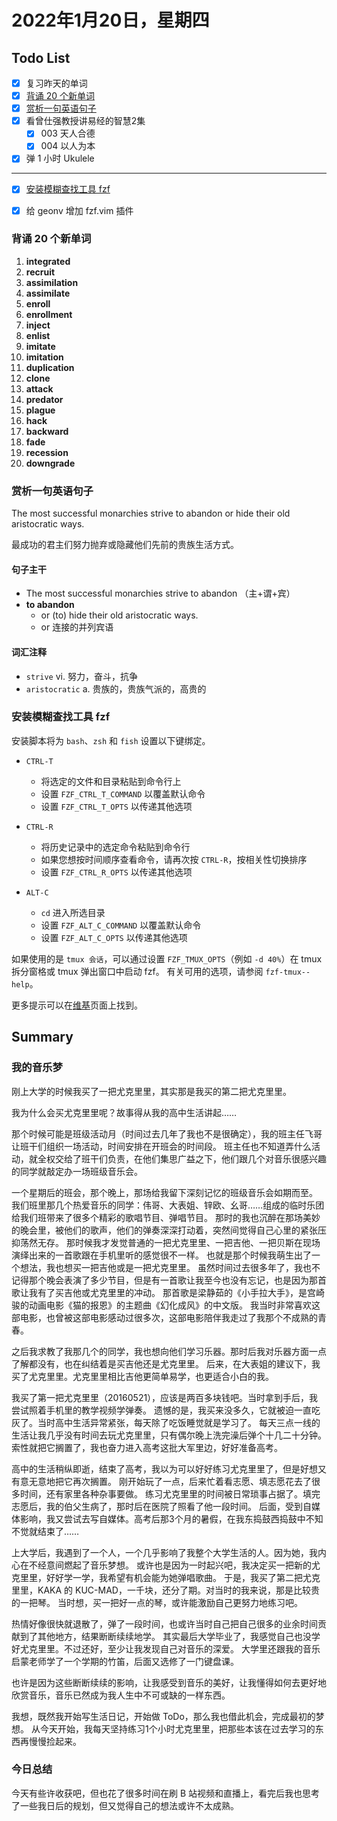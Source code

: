 # 2022年1月20日，星期四
## Todo List

- [x] 复习昨天的单词
- [x] [背诵 20 个新单词](#背诵-20-个新单词)
- [x] [赏析一句英语句子](#赏析一句英语句子)
- [x] 看曾仕强教授讲易经的智慧2集
  - [x] 003 天人合德
  - [x] 004 以人为本
- [x] 弹 1 小时 Ukulele
--------
- [x] [安装模糊查找工具 fzf](#安装模糊查找工具-fzf)
- [x] 给 geonv 增加 fzf.vim 插件


### 背诵 20 个新单词

1. **integrated**
2. **recruit**
3. **assimilation**
4. **assimilate**
5. **enroll**
6. **enrollment**
7. **inject**
8. **enlist**
9. **imitate**
10. **imitation**
11. **duplication**
12. **clone**
13. **attack**
14. **predator**
15. **plague**
16. **hack**
17. **backward**
18. **fade**
19. **recession**
20. **downgrade**


### 赏析一句英语句子

The most successful monarchies strive to abandon or hide their old aristocratic ways.

最成功的君主们努力抛弃或隐藏他们先前的贵族生活方式。

#### 句子主干

- The most successful monarchies strive to abandon （主+谓+宾）
- **to abandon**
  - or (to) hide their old aristocratic ways.
  - or 连接的并列宾语

#### 词汇注释

- `strive` vi. 努力，奋斗，抗争
- `aristocratic` a. 贵族的，贵族气派的，高贵的


### 安装模糊查找工具 fzf

安装脚本将为 `bash`、`zsh` 和 `fish` 设置以下键绑定。

- `CTRL-T`
  - 将选定的文件和目录粘贴到命令行上
  - 设置 `FZF_CTRL_T_COMMAND` 以覆盖默认命令
  - 设置 `FZF_CTRL_T_OPTS` 以传递其他选项

- `CTRL-R`
  - 将历史记录中的选定命令粘贴到命令行
  - 如果您想按时间顺序查看命令，请再次按 `CTRL-R`，按相关性切换排序
  - 设置 `FZF_CTRL_R_OPTS` 以传递其他选项

- `ALT-C`
  - `cd` 进入所选目录
  - 设置 `FZF_ALT_C_COMMAND` 以覆盖默认命令
  - 设置 `FZF_ALT_C_OPTS` 以传递其他选项

如果使用的是 `tmux 会话`，可以通过设置 `FZF_TMUX_OPTS`（例如 `-d 40%`）在 tmux 拆分窗格或 tmux 弹出窗口中启动 fzf。
有关可用的选项，请参阅 `fzf-tmux--help`。

更多提示可以在[维基](https://github.com/junegunn/fzf/wiki/Configuring-shell-key-bindings)页面上找到。

## Summary

### 我的音乐梦

刚上大学的时候我买了一把尤克里里，其实那是我买的第二把尤克里里。

我为什么会买尤克里里呢？故事得从我的高中生活讲起……

那个时候可能是班级活动月（时间过去几年了我也不是很确定），我的班主任飞哥让班干们组织一场活动，时间安排在开班会的时间段。
班主任也不知道弄什么活动，就全权交给了班干们负责，在他们集思广益之下，他们跟几个对音乐很感兴趣的同学就敲定办一场班级音乐会。

一个星期后的班会，那个晚上，那场给我留下深刻记忆的班级音乐会如期而至。
我们班里那几个热爱音乐的同学：伟哥、大表姐、锌欧、幺哥……组成的临时乐团给我们班带来了很多个精彩的歌唱节目、弹唱节目。
那时的我也沉醉在那场美妙的晚会里，被他们的歌声，他们的弹奏深深打动着，突然间觉得自己心里的紧张压抑荡然无存。
那时候我才发觉普通的一把尤克里里、一把吉他、一把贝斯在现场演绎出来的一首歌跟在手机里听的感觉很不一样。
也就是那个时候我萌生出了一个想法，我也想买一把吉他或是一把尤克里里。
虽然时间过去很多年了，我也不记得那个晚会表演了多少节目，但是有一首歌让我至今也没有忘记，也是因为那首歌让我有了买吉他或尤克里里的冲动。
那首歌是梁静茹的《小手拉大手》，是宫崎骏的动画电影《猫的报恩》的主题曲《幻化成风》的中文版。
我当时非常喜欢这部电影，也曾被这部电影感动过很多次，这部电影陪伴我走过了我那个不成熟的青春。

之后我求教了我那几个的同学，我也想向他们学习乐器。那时后我对乐器方面一点了解都没有，也在纠结着是买吉他还是尤克里里。
后来，在大表姐的建议下，我买了尤克里里。尤克里里相比吉他更简单易学，也更适合小白的我。

我买了第一把尤克里里（20160521），应该是两百多块钱吧。当时拿到手后，我尝试照着手机里的教学视频学弹奏。
遗憾的是，我买来没多久，它就被迫一直吃灰了。当时高中生活异常紧张，每天除了吃饭睡觉就是学习了。
每天三点一线的生活让我几乎没有时间去玩尤克里里，只有偶尔晚上洗完澡后弹个十几二十分钟。
索性就把它搁置了，我也奋力进入高考这批大军里边，好好准备高考。

高中的生活稍纵即逝，结束了高考，我以为可以好好练习尤克里里了，但是好想又有意无意地把它再次搁置。
刚开始玩了一点，后来忙着看志愿、填志愿花去了很多时间，还有家里各种杂事要做。
练习尤克里里的时间被日常琐事占据了。填完志愿后，我的伯父生病了，那时后在医院了照看了他一段时间。
后面，受到自媒体影响，我又尝试去写自媒体。高考后那3个月的暑假，在我东捣鼓西捣鼓中不知不觉就结束了……

上大学后，我遇到了一个人，一个几乎影响了我整个大学生活的人。因为她，我内心在不经意间燃起了音乐梦想。
或许也是因为一时起兴吧，我决定买一把新的尤克里里，好好学一学，我希望有机会能为她弹唱歌曲。
于是，我买了第二把尤克里里，KAKA 的 KUC-MAD，一千块，还分了期。对当时的我来说，那是比较贵的一把琴。
当时想，买一把好一点的琴，或许能激励自己更努力地练习吧。

热情好像很快就退散了，弹了一段时间，也或许当时自己把自己很多的业余时间贡献到了其他地方，结果断断续续地学。
其实最后大学毕业了，我感觉自己也没学好尤克里里。不过还好，至少让我发现自己对音乐的深爱。
大学里还跟我的音乐启蒙老师学了一个学期的竹笛，后面又选修了一门键盘课。

也许是因为这些断断续续的影响，让我感受到音乐的美好，让我懂得如何去更好地欣赏音乐，音乐已然成为我人生中不可或缺的一样东西。

我想，既然我开始写生活日记，开始做 ToDo，那么我也借此机会，完成最初的梦想。
从今天开始，我每天坚持练习1个小时尤克里里，把那些本该在过去学习的东西再慢慢捡起来。

### 今日总结

今天有些许收获吧，但也花了很多时间在刷 B 站视频和直播上，看完后我也思考了一些我日后的规划，但又觉得自己的想法或许不太成熟。
